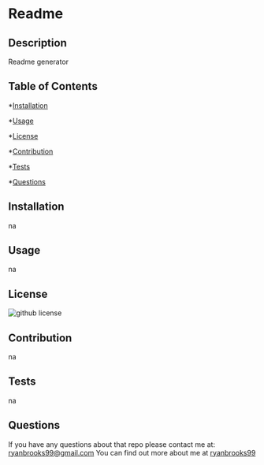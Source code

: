 # Readme

## Description

Readme generator

## Table of Contents

*[Installation](#installation)

*[Usage](#usage)

*[License](#license)

*[Contribution](#contribution)

*[Tests](#tests)

*[Questions](#questions)

## Installation

na

## Usage

na

## License

![github license](https://img.shields.io/badge/license-Apache-blue.svg)

## Contribution

na

## Tests

na

## Questions

If you have any questions about that repo please contact me at: ryanbrooks99@gmail.com
You can find out more about me at [ryanbrooks99](https://github.com/ryanbrooks99/)
